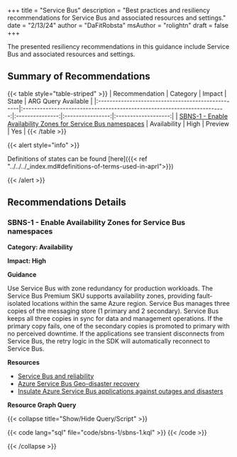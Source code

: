 +++
title = "Service Bus"
description = "Best practices and resiliency recommendations for Service Bus and associated resources and settings."
date = "2/13/24"
author = "DaFitRobsta"
msAuthor = "rolightn"
draft = false
+++

The presented resiliency recommendations in this guidance include Service Bus and associated resources and settings.

## Summary of Recommendations

{{< table style="table-striped" >}}
| Recommendation                                    |                                Category                                 |     Impact      |      State       | ARG Query Available |
|:--------------------------------------------------|:-----------------------------------------------------------------------:|:---------------:|:----------------:|:-------------------:|
| [SBNS-1 - Enable Availability Zones for Service Bus namespaces](#sbns-1---enable-availability-zones-for-service-bus-namespaces) | Availability | High | Preview |         Yes         |
{{< /table >}}

{{< alert style="info" >}}

Definitions of states can be found [here]({{< ref "../../../_index.md#definitions-of-terms-used-in-aprl">}})

{{< /alert >}}

## Recommendations Details

### SBNS-1 - Enable Availability Zones for Service Bus namespaces

**Category: Availability**

**Impact: High**

**Guidance**

Use Service Bus with zone redundancy for production workloads. The Service Bus Premium SKU supports availability zones, providing fault-isolated locations within the same Azure region. Service Bus manages three copies of the messaging store (1 primary and 2 secondary). Service Bus keeps all three copies in sync for data and management operations. If the primary copy fails, one of the secondary copies is promoted to primary with no perceived downtime. If the applications see transient disconnects from Service Bus, the retry logic in the SDK will automatically reconnect to Service Bus.

**Resources**

- [Service Bus and reliability](https://learn.microsoft.com/en-us/azure/well-architected/services/messaging/service-bus/reliability)
- [Azure Service Bus Geo-disaster recovery](https://learn.microsoft.com/en-us/azure/service-bus-messaging/service-bus-geo-dr#availability-zones)
- [Insulate Azure Service Bus applications against outages and disasters](https://learn.microsoft.com/en-us/azure/service-bus-messaging/service-bus-outages-disasters)

**Resource Graph Query**

{{< collapse title="Show/Hide Query/Script" >}}

{{< code lang="sql" file="code/sbns-1/sbns-1.kql" >}} {{< /code >}}

{{< /collapse >}}

<br><br>
